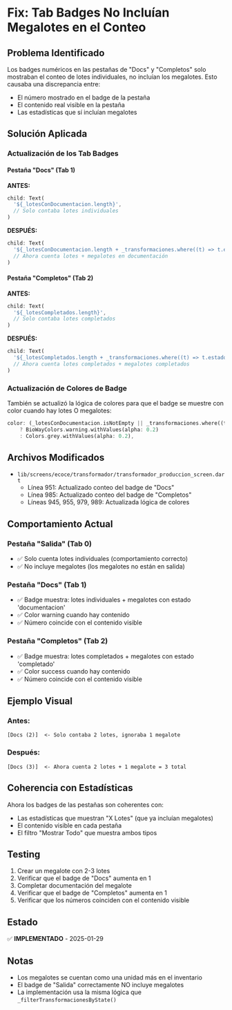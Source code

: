 # Fix: Tab Badges No Incluían Megalotes en el Conteo

## Problema Identificado
Los badges numéricos en las pestañas de "Docs" y "Completos" solo mostraban el conteo de lotes individuales, no incluían los megalotes. Esto causaba una discrepancia entre:
- El número mostrado en el badge de la pestaña
- El contenido real visible en la pestaña
- Las estadísticas que sí incluían megalotes

## Solución Aplicada

### Actualización de los Tab Badges

#### Pestaña "Docs" (Tab 1)
**ANTES:**
```dart
child: Text(
  '${_lotesConDocumentacion.length}',
  // Solo contaba lotes individuales
)
```

**DESPUÉS:**
```dart
child: Text(
  '${_lotesConDocumentacion.length + _transformaciones.where((t) => t.estado == 'documentacion').length}',
  // Ahora cuenta lotes + megalotes en documentación
)
```

#### Pestaña "Completos" (Tab 2)
**ANTES:**
```dart
child: Text(
  '${_lotesCompletados.length}',
  // Solo contaba lotes completados
)
```

**DESPUÉS:**
```dart
child: Text(
  '${_lotesCompletados.length + _transformaciones.where((t) => t.estado == 'completado').length}',
  // Ahora cuenta lotes completados + megalotes completados
)
```

### Actualización de Colores de Badge
También se actualizó la lógica de colores para que el badge se muestre con color cuando hay lotes O megalotes:

```dart
color: (_lotesConDocumentacion.isNotEmpty || _transformaciones.where((t) => t.estado == 'documentacion').isNotEmpty)
    ? BioWayColors.warning.withValues(alpha: 0.2)
    : Colors.grey.withValues(alpha: 0.2),
```

## Archivos Modificados
- `lib/screens/ecoce/transformador/transformador_produccion_screen.dart`
  - Línea 951: Actualizado conteo del badge de "Docs"
  - Línea 985: Actualizado conteo del badge de "Completos"
  - Líneas 945, 955, 979, 989: Actualizada lógica de colores

## Comportamiento Actual

### Pestaña "Salida" (Tab 0)
- ✅ Solo cuenta lotes individuales (comportamiento correcto)
- ✅ No incluye megalotes (los megalotes no están en salida)

### Pestaña "Docs" (Tab 1)
- ✅ Badge muestra: lotes individuales + megalotes con estado 'documentacion'
- ✅ Color warning cuando hay contenido
- ✅ Número coincide con el contenido visible

### Pestaña "Completos" (Tab 2)
- ✅ Badge muestra: lotes completados + megalotes con estado 'completado'
- ✅ Color success cuando hay contenido
- ✅ Número coincide con el contenido visible

## Ejemplo Visual

### Antes:
```
[Docs (2)]  <- Solo contaba 2 lotes, ignoraba 1 megalote
```

### Después:
```
[Docs (3)]  <- Ahora cuenta 2 lotes + 1 megalote = 3 total
```

## Coherencia con Estadísticas
Ahora los badges de las pestañas son coherentes con:
- Las estadísticas que muestran "X Lotes" (que ya incluían megalotes)
- El contenido visible en cada pestaña
- El filtro "Mostrar Todo" que muestra ambos tipos

## Testing
1. Crear un megalote con 2-3 lotes
2. Verificar que el badge de "Docs" aumenta en 1
3. Completar documentación del megalote
4. Verificar que el badge de "Completos" aumenta en 1
5. Verificar que los números coinciden con el contenido visible

## Estado
✅ **IMPLEMENTADO** - 2025-01-29

## Notas
- Los megalotes se cuentan como una unidad más en el inventario
- El badge de "Salida" correctamente NO incluye megalotes
- La implementación usa la misma lógica que `_filterTransformacionesByState()`